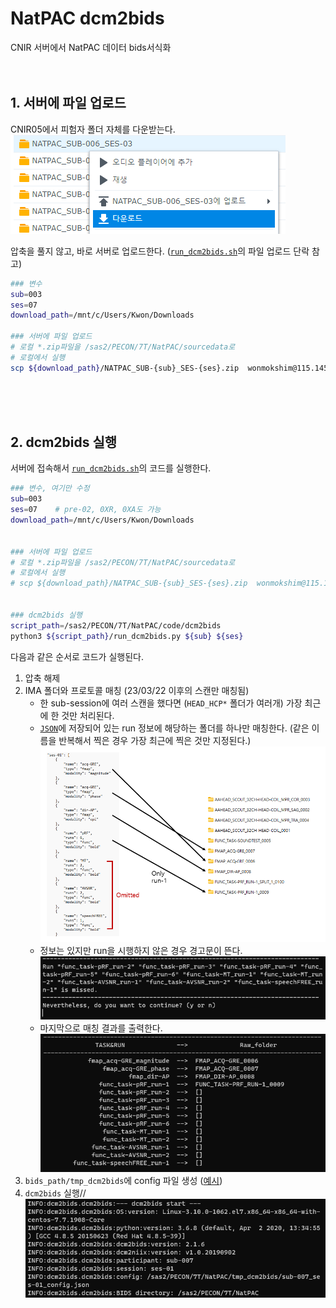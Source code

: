 # NatPAC dcm2bids
CNIR 서버에서 NatPAC 데이터 bids서식화 
<br/>
<br/>
<br/>

## 1. 서버에 파일 업로드
CNIR05에서 피험자 폴더 자체를 다운받는다.
![download](./img/download.png)
<br/>

압축을 풀지 않고, 바로 서버로 업로드한다. ([`run_dcm2bids.sh`](./dcm2bids/run_dcm2bids.sh)의 파일 업로드 단락 참고)
```bash
### 변수
sub=003
ses=07
download_path=/mnt/c/Users/Kwon/Downloads

### 서버에 파일 업로드
# 로컬 *.zip파일을 /sas2/PECON/7T/NatPAC/sourcedata로
# 로컬에서 실행
scp ${download_path}/NATPAC_SUB-{sub}_SES-{ses}.zip  wonmokshim@115.145.185.185:/sas2/PECON/7T/NatPAC/sourcedata/
```
<br/>
<br/>
<br/>

## 2. dcm2bids 실행
서버에 접속해서 [`run_dcm2bids.sh`](./dcm2bids/run_dcm2bids.sh)의 코드를 실행한다.
```bash
### 변수, 여기만 수정
sub=003
ses=07    # pre-02, 0XR, 0XA도 가능
download_path=/mnt/c/Users/Kwon/Downloads


### 서버에 파일 업로드
# 로컬 *.zip파일을 /sas2/PECON/7T/NatPAC/sourcedata로
# 로컬에서 실행
# scp ${download_path}/NATPAC_SUB-{sub}_SES-{ses}.zip  wonmokshim@115.145.185.185:/sas2/PECON/7T/NatPAC/sourcedata/


### dcm2bids 실행
script_path=/sas2/PECON/7T/NatPAC/code/dcm2bids
python3 ${script_path}/run_dcm2bids.py ${sub} ${ses}
```

다음과 같은 순서로 코드가 실행된다.
1. 압축 해제
2. IMA 폴더와 프로토콜 매칭 (23/03/22 이후의 스캔만 매칭됨)
    - 한 sub-session에 여러 스캔을 했다면 (`HEAD_HCP*` 폴더가 여러개) 가장 최근에 한 것만 처리된다.
    - [`JSON`](./dcm2bids/project_info.json)에 저장되어 있는 run 정보에 해당하는 폴더를 하나만 매칭한다. (같은 이름을 반복해서 찍은 경우 가장 최근에 찍은 것만 지정된다.)
    ![matching](./img/matching.png)
    - 정보는 있지만 run을 시행하지 않은 경우 경고문이 뜬다.
    ![omitted](./img/omit.png)
    - 마지막으로 매칭 결과를 출력한다.
    ![matching_results](./img/match_results.png)
3. `bids_path/tmp_dcm2bids`에 config 파일 생성 ([예시](./sub-007_ses-01_config.json))
4. `dcm2bids` 실행//
    ![dcm2bids](./img/dcm2bids.png)
